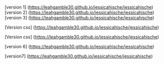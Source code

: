 [version 1] (https://leahgamble30.github.io/jessicahische/jessicahische)
[version 2] (https://leahgamble30.github.io/jessicahische/jessicahische)
[version 3] (https://leahgamble30.github.io/jessicahische/jessicahische)

[Version css] (https://leahgamble30.github.io/jessicahische/jessicahische)


[Version css] (https://leahgamble30.github.io/jessicahische/jessicahische)

[version 6] (https://leahgamble30.github.io/jessicahische/jessicahische)

[version7] (https://leahgamble30.github.io/jessicahische/jessicahische)